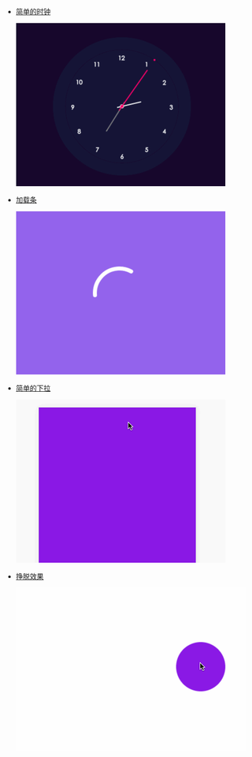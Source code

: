 - [简单的时钟](http://codepen.io/AliasT/pen/NALqNm)

  ![](gifs/timer.gif)

- [加载条](http://codepen.io/AliasT/pen/VjGrBd)

  ![](gifs/loader-1.gif)

- [简单的下拉](待建)

  ![](gifs/pull.gif)

- [挣脱效果](#)

  ![](gifs/pin.gif)
